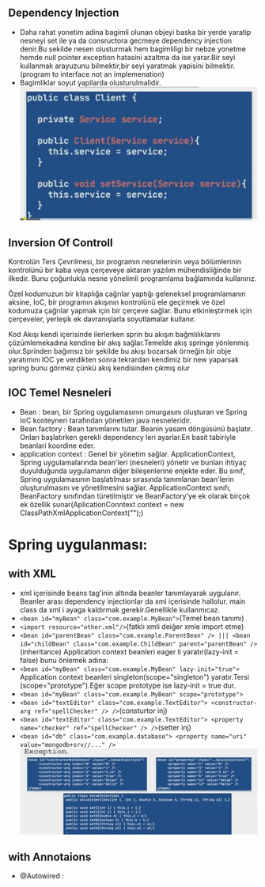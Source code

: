 ## Dependency Injection
- Daha rahat yonetim adina bagimli olunan objeyi baska bir yerde yaratip nesneyi set ile ya da consructora gecmeye dependency injection denir.Bu sekilde nesen olusturmak hem bagimliligi bir nebze yonetme hemde null pointer exception hatasini azaltma da ise yarar.Bir seyi kullanmak arayuzunu bilmektir,bir seyi yaratmak yapisini bilmektir.(program to interface not an implemenation)  
- Bagimliklar soyut yapilarda olusturulmalidir.  
![Profile](https://github.com/omerulusoy41/SpringTemelleri/blob/master/ss/DI.jpg)  
## Inversion Of Controll
Kontrolün Ters Çevrilmesi, bir programın nesnelerinin veya bölümlerinin kontrolünü bir kaba veya çerçeveye aktaran yazılım mühendisliğinde bir ilkedir. Bunu çoğunlukla nesne yönelimli programlama bağlamında kullanırız.

Özel kodumuzun bir kitaplığa çağrılar yaptığı geleneksel programlamanın aksine, IoC, bir programın akışının kontrolünü ele geçirmek ve özel kodumuza çağrılar yapmak için bir çerçeve sağlar. Bunu etkinleştirmek için çerçeveler, yerleşik ek davranışlarla soyutlamalar kullanır.

Kod Akışı kendi içerisinde ilerlerken sprin bu akışın bağmlılıklarını çözümlemekadına kendine bir akış sağlar.Temelde akış springe yönlenmiş olur.Sprinden bağımsız bir şekilde bu akışı bozarsak örneğin bir obje yaratımını IOC ye verdikten sonra tekrardan kendimiz bir new yaparsak spring bunu görmez çünkü akış kendisinden çıkmış olur
## IOC Temel Nesneleri
- Bean : bean, bir Spring uygulamasının omurgasını oluşturan ve Spring IoC konteyneri tarafından yönetilen java nesneleridir.
- Bean factory : Bean tanımlarını tutar. Beanin yasam döngüsünü başlatır. Onları başlatırken gerekli dependency leri ayarlar.En basit tabiriyle beanlari koordine eder. 
- application context : Genel bir yönetim sağlar. ApplicationContext, Spring uygulamalarında bean'leri (nesneleri) yönetir ve bunları ihtiyaç duyulduğunda uygulamanın diğer bileşenlerine enjekte eder. Bu sınıf, Spring uygulamasının başlatılması sırasında tanımlanan bean'lerin oluşturulmasını ve yönetilmesini sağlar.
ApplicationContext sınıfı, BeanFactory sınıfından türetilmiştir ve BeanFactory'ye ek olarak birçok ek özellik sunar(AplicationConntext context = new ClassPathXmlApplicationContext("");)  
# Spring uygulanması:

## with XML 
- xml içerisinde beans tag'inin altında beanler tanımlayarak uygulanır. Beanler arası dependency injectionlar da xml içerisinde hallolur. main class da xml i ayaga kaldırmak gerekir.Genellikle kullanmıcaz.  
- ```<bean id="myBean" class="com.example.MyBean">```(Temel bean tanımı)  
- ```<import resource="other.xml"/>```(fatklı xmli deiğer xmle import etme)  
- ```<bean id="parentBean" class="com.example.ParentBean" /> ||| <bean id="childBean" class="com.example.ChildBean" parent="parentBean" />```  (inheritance)
Application context beanleri eager li yaratır(lazy-init = false) bunu önlemek adına:  
- ```<bean id="myBean" class="com.example.MyBean" lazy-init="true">```  
Application context beanleri singleton(scope="singleton") yaratır.Tersi (scope="prototype").Eğer scope prototype ise lazy-init = true dur.    
- ```<bean id="myBean" class="com.example.MyBean" scope="prototype">```  
- ```<bean id="textEditor" class="com.example.TextEditor"> <constructor-arg ref="spellChecker" /> />```(consturtor inj)  
- ```<bean id="textEditor" class="com.example.TextEditor"> <property name="checker" ref="spellChecker" /> />```(setter inj)  
- ```<bean id="db" class="com.example.database"> <property name="uri" value="mongodb+srv//..." />```  
![Profile](https://github.com/omerulusoy41/SpringTemelleri/blob/master/ss/ValueInejction.jpg)  
## with Annotaions
- @Autowired :
